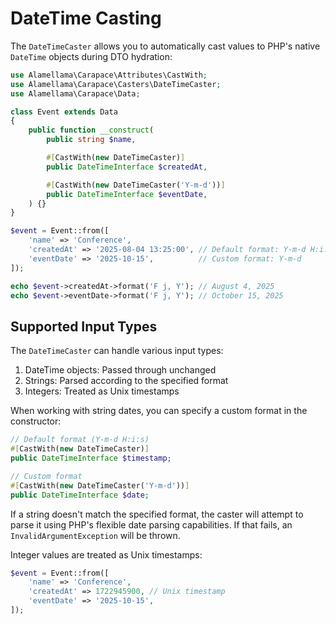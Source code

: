 # DateTime Casting

The `DateTimeCaster` allows you to automatically cast values to PHP's native `DateTime` objects during DTO hydration:

```php
use Alamellama\Carapace\Attributes\CastWith;
use Alamellama\Carapace\Casters\DateTimeCaster;
use Alamellama\Carapace\Data;

class Event extends Data
{
    public function __construct(
        public string $name,

        #[CastWith(new DateTimeCaster)]
        public DateTimeInterface $createdAt,

        #[CastWith(new DateTimeCaster('Y-m-d'))]
        public DateTimeInterface $eventDate,
    ) {}
}
```

```php
$event = Event::from([
    'name' => 'Conference',
    'createdAt' => '2025-08-04 13:25:00', // Default format: Y-m-d H:i:s
    'eventDate' => '2025-10-15',          // Custom format: Y-m-d
]);

echo $event->createdAt->format('F j, Y'); // August 4, 2025
echo $event->eventDate->format('F j, Y'); // October 15, 2025
```

## Supported Input Types

The `DateTimeCaster` can handle various input types:

1. DateTime objects: Passed through unchanged
2. Strings: Parsed according to the specified format
3. Integers: Treated as Unix timestamps

When working with string dates, you can specify a custom format in the constructor:

```php
// Default format (Y-m-d H:i:s)
#[CastWith(new DateTimeCaster)]
public DateTimeInterface $timestamp;

// Custom format
#[CastWith(new DateTimeCaster('Y-m-d'))]
public DateTimeInterface $date;
```

If a string doesn't match the specified format, the caster will attempt to parse it using PHP's flexible date parsing capabilities. If that fails, an `InvalidArgumentException` will be thrown.

Integer values are treated as Unix timestamps:

```php
$event = Event::from([
    'name' => 'Conference',
    'createdAt' => 1722945900, // Unix timestamp
    'eventDate' => '2025-10-15',
]);
```
